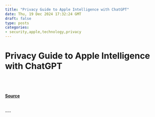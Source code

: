 ```yaml
---
title: "Privacy Guide to Apple Intelligence with ChatGPT"
date: Thu, 19 Dec 2024 17:32:24 GMT
draft: false
type: posts
categories: 
- security,apple,technology,privacy
---
```

# Privacy Guide to Apple Intelligence with ChatGPT

<br/>

<br/>


#### [Source](https://blog.ironcorelabs.com/privacy-guide-to-apple-intelligence-with-chatgpt-333afe2f27e6?source=rss----424d9e2d3917---4)

<br/>
---

